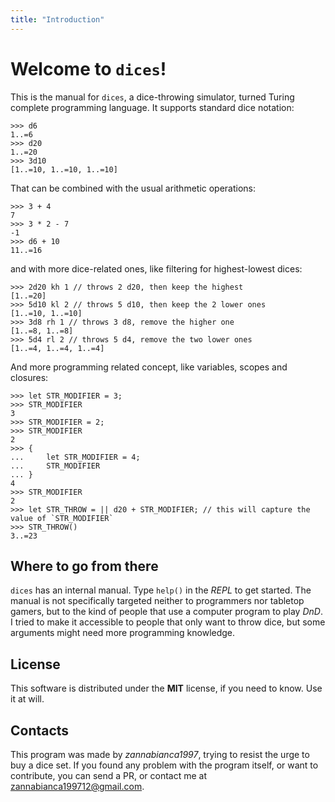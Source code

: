 ```yaml
---
title: "Introduction"
---
```

# Welcome to `dices`!

This is the manual for `dices`, a dice-throwing simulator, turned Turing complete programming language.
It supports standard dice notation:
```dices
>>> d6
1..=6
>>> d20
1..=20
>>> 3d10
[1..=10, 1..=10, 1..=10]
```
That can be combined with the usual arithmetic operations:
```dices
>>> 3 + 4
7
>>> 3 * 2 - 7
-1
>>> d6 + 10
11..=16
```
and with more dice-related ones, like filtering for highest-lowest dices:
```dices
>>> 2d20 kh 1 // throws 2 d20, then keep the highest
[1..=20]
>>> 5d10 kl 2 // throws 5 d10, then keep the 2 lower ones
[1..=10, 1..=10]
>>> 3d8 rh 1 // throws 3 d8, remove the higher one
[1..=8, 1..=8]
>>> 5d4 rl 2 // throws 5 d4, remove the two lower ones
[1..=4, 1..=4, 1..=4]
```
And more programming related concept, like variables, scopes and closures:
```dices
>>> let STR_MODIFIER = 3;
>>> STR_MODIFIER
3
>>> STR_MODIFIER = 2;
>>> STR_MODIFIER
2
>>> {
...     let STR_MODIFIER = 4;
...     STR_MODIFIER
... }
4
>>> STR_MODIFIER
2
>>> let STR_THROW = || d20 + STR_MODIFIER; // this will capture the value of `STR_MODIFIER`
>>> STR_THROW()
3..=23
```

## Where to go from there
`dices` has an internal manual. Type `help()` in the *REPL* to get started. The manual is not specifically targeted neither to programmers nor tabletop gamers, but to the kind of people that use a computer program to play *DnD*. I tried to make it accessible to people that only want to throw dice, but some arguments might need more programming knowledge. 

## License
This software is distributed under the **MIT** license, if you need to know. Use it at will.

## Contacts
This program was made by *zannabianca1997*, trying to resist the urge to buy a dice set.
If you found any problem with the program itself, or want to contribute, you can send a PR, or contact me at [zannabianca199712@gmail.com](mailto:zannabianca199712@gmail.com).
